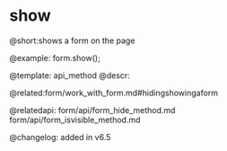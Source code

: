show
==========

@short:shows a form on the page




@example:
form.show();




@template: api_method
@descr:




@related:form/work_with_form.md#hidingshowingaform

@relatedapi: 
form/api/form_hide_method.md
form/api/form_isvisible_method.md



@changelog: added in v6.5

